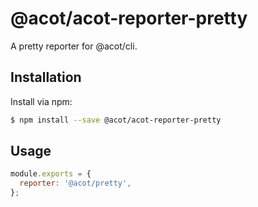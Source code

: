 # @acot/acot-reporter-pretty

A pretty reporter for @acot/cli.

## Installation

Install via npm:

```bash
$ npm install --save @acot/acot-reporter-pretty
```

## Usage

```javascript
module.exports = {
  reporter: '@acot/pretty',
};
```

